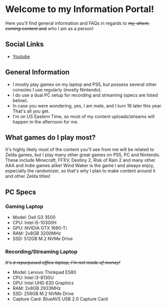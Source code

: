 # Welcome to my Information Portal!

Here you'll find general information and FAQs in regards to ~~*my, ahem, coming content* and~~ who I am as a person!

## Social Links

- [Youtube](https://www.youtube.com/channel/UCgEBxYYn-jt4SFe8gCMe9PA)

## General Information

- I mostly play games on my laptop and PS5, but possess several other consoles I use regularly (mostly Nintendo).
- I do use a dual PC setup for recording and streaming (specs are listed below).
- In case you were wondering, yes, I am male, and I turn 18 later this year. That's all you get.
- I'm on US Eastern Time, so most of my content uploads/streams will happen in the afternoon for me.

## What games do I play most?

It's highly likely most of the content you'll see from me will be related to Zelda games, but I play many other great games on PS5, PC and Nintendo. These include Minecraft, FFXV, Destiny 2, Risk of Rain 2 and many other AAA and Indie games alike! Wind Waker is the game I and always enjoy, especially the randomizer, so that's why I plan to make content around it and other Zelda titles!

## PC Specs

### Gaming Laptop

- Model: Dell G3 3500
- CPU: Intel i5-10300H
- GPU: NVIDIA GTX 1660-Ti
- RAM: 2x8GB 3200MHz
- SSD: 512GB M.2 NVMe Drive

### Recording/Streaming Laptop

~~*It's a repurposed office laptop, I'm not made of money!*~~

- Model: Lenovo Thinkpad E580
- CPU: Intel i3-8130U
- GPU: Intel UHD 630 Graphics
- RAM: 2x8GB 2933MHz
- SSD: 256GB M.2 NVMe Drive
- Capture Card: BlueAVS USB 2.0 Capture Card
